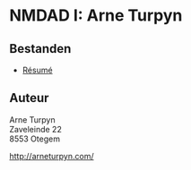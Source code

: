 NMDAD I: Arne Turpyn
====================

Bestanden
---------

* [Résumé](docs/resume.md)

Auteur
------

Arne Turpyn  
Zaveleinde 22  
8553 Otegem  

http://arneturpyn.com/